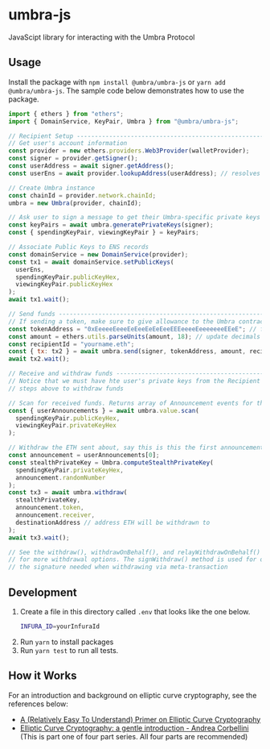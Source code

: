 # umbra-js

JavaScipt library for interacting with the Umbra Protocol

## Usage

Install the package with `npm install @umbra/umbra-js` or `yarn add @umbra/umbra-js`.
The sample code below demonstrates how to use the package.

```javascript
import { ethers } from "ethers";
import { DomainService, KeyPair, Umbra } from "@umbra/umbra-js";

// Recipient Setup ------------------------------------------------------------
// Get user's account information
const provider = new ethers.providers.Web3Provider(walletProvider);
const signer = provider.getSigner();
const userAddress = await signer.getAddress();
const userEns = await provider.lookupAddress(userAddress); // resolves to e.g. yourname.eth

// Create Umbra instance
const chainId = provider.network.chainId;
umbra = new Umbra(provider, chainId);

// Ask user to sign a message to get their Umbra-specific private keys
const keyPairs = await umbra.generatePrivateKeys(signer);
const { spendingKeyPair, viewingKeyPair } = keyPairs;

// Associate Public Keys to ENS records
const domainService = new DomainService(provider);
const tx1 = await domainService.setPublicKeys(
  userEns,
  spendingKeyPair.publicKeyHex,
  viewingKeyPair.publicKeyHex
);
await tx1.wait();

// Send funds -----------------------------------------------------------------
// If sending a token, make sure to give allowance to the Umbra contract first
const tokenAddress = "0xEeeeeEeeeEeEeeEeEeEeeEEEeeeeEeeeeeeeEEeE"; // for ETH, but any token address can be specified here
const amount = ethers.utils.parseUnits(amount, 18); // update decimals based on your token
const recipientId = "yourname.eth";
const { tx: tx2 } = await umbra.send(signer, tokenAddress, amount, recipientId);
await tx2.wait();

// Receive and withdraw funds -------------------------------------------------
// Notice that we must have hte user's private keys from the Recipient Setup
// steps above to withdraw funds

// Scan for received funds. Returns array of Announcement events for the user.
const { userAnnouncements } = await umbra.value.scan(
  spendingKeyPair.publicKeyHex,
  viewingKeyPair.privateKeyHex
);

// Withdraw the ETH sent about, say this is this the first announcement
const announcement = userAnnouncements[0];
const stealthPrivateKey = Umbra.computeStealthPrivateKey(
  spendingKeyPair.privateKeyHex,
  announcement.randomNumber
);
const tx3 = await umbra.withdraw(
  stealthPrivateKey,
  announcement.token,
  announcement.receiver,
  destinationAddress // address ETH will be withdrawn to
);
await tx3.wait();

// See the withdraw(), withdrawOnBehalf(), and relayWithdrawOnBehalf() methods
// for more withdrawal options. The signWithdraw() method is used for obtaining
// the signature needed when withdrawing via meta-transaction
```

## Development

1. Create a file in this directory called `.env` that looks like the one below.
   ```bash
   INFURA_ID=yourInfuraId
   ```
2. Run `yarn` to install packages
3. Run `yarn test` to run all tests.

## How it Works

For an introduction and background on elliptic curve cryptography, see the references below:

- [A (Relatively Easy To Understand) Primer on Elliptic Curve Cryptography](https://blog.cloudflare.com/a-relatively-easy-to-understand-primer-on-elliptic-curve-cryptography/)
- [Elliptic Curve Cryptography: a gentle introduction - Andrea Corbellini](https://andrea.corbellini.name/2015/05/17/elliptic-curve-cryptography-a-gentle-introduction/) (This is part one of four part series. All four parts are recommended)
